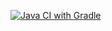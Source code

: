 [![Java CI with Gradle](https://ci.appveyor.com/api/projects/status/3v70p7iau5n26sr4?svg=true)](https://ci.appveyor.com/project/KsenyaNetology/api-ci)